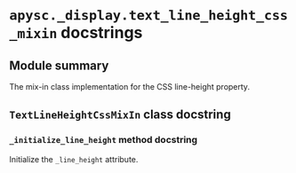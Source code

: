 # `apysc._display.text_line_height_css_mixin` docstrings

## Module summary

The mix-in class implementation for the CSS line-height property.

## `TextLineHeightCssMixIn` class docstring

### `_initialize_line_height` method docstring

Initialize the `_line_height` attribute.